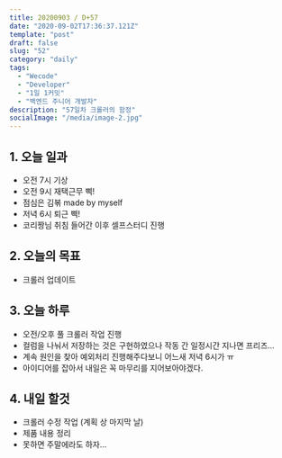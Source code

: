 ```yaml
---
title: 20200903 / D+57
date: "2020-09-02T17:36:37.121Z"
template: "post"
draft: false
slug: "52"
category: "daily"
tags:
  - "Wecode"
  - "Developer"
  - "1일 1커밋"
  - "백엔드 주니어 개발자"
description: "57일차 크롤러의 함정"
socialImage: "/media/image-2.jpg"
---
```


## 1. 오늘 일과

- 오전 7시 기상
- 오전 9시 재택근무 삑!
- 점심은 김볶 made by myself
- 저녁 6시 퇴근 삑!
- 코리짱님 취침 들어간 이후 셀프스터디 진행

## 2. 오늘의 목표

- 크롤러 업데이트

## 3. 오늘 하루

- 오전/오후 풀 크롤러 작업 진행
- 컬럼을 나눠서 저장하는 것은 구현하였으나 작동 간 일정시간 지나면 프리즈...
- 계속 원인을 찾아 예외처리 진행해주다보니 어느새 저녁 6시가 ㅠ
- 아이디어를 잡아서 내일은 꼭 마무리를 지어보아야겠다.

## 4. 내일 할것

- 크롤러 수정 작업 (계획 상 마지막 날)
- 제품 내용 정리
- 못하면 주말에라도 하자...